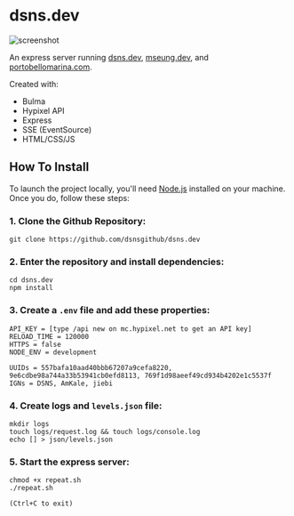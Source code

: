 # dsns.dev

![screenshot](https://github.com/dsnsgithub/dsns.dev/blob/main/portfolio.png?raw=true)

An express server running [dsns.dev](https://dsns.dev), [mseung.dev](https://mseung.dev), and [portobellomarina.com](https://portobellomarina.com).

Created with:
- Bulma
- Hypixel API
- Express
- SSE (EventSource)
- HTML/CSS/JS

## How To Install

To launch the project locally, you'll need [Node.js](https://nodejs.org/en/) installed on your machine. Once you do, follow these steps:

### 1. Clone the Github Repository:
    git clone https://github.com/dsnsgithub/dsns.dev

### 2. Enter the repository and install dependencies:
    cd dsns.dev
    npm install

### 3. Create a `.env` file and add these properties:
    API_KEY = [type /api new on mc.hypixel.net to get an API key]
    RELOAD_TIME = 120000
    HTTPS = false
    NODE_ENV = development

	UUIDs = 557bafa10aad40bbb67207a9cefa8220, 9e6cdbe98a744a33b53941cb0efd8113, 769f1d98aeef49cd934b4202e1c5537f
	IGNs = DSNS, AmKale, jiebi

### 4. Create logs and `levels.json` file:
    mkdir logs
    touch logs/request.log && touch logs/console.log  
    echo [] > json/levels.json

### 5. Start the express server:
    chmod +x repeat.sh
    ./repeat.sh

`(Ctrl+C to exit)`
